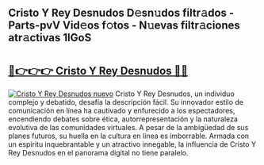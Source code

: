 ## Cristo Y Rey Desnudos D𝚎sn𝚞dos filtr𝚊dos - Parts-pvV Vid𝚎os f𝚘tos - N𝚞evas filtr𝚊ciones atr𝚊ctivas 1lGoS

# <h2><a href="http://mb4lf7b.tromn.icu/?c=Cristo+Y+Rey+Desnudos">🔗👉👉👉 Cristo Y Rey Desnudos 🔗🔗</a></h2>

[![Cristo Y Rey Desnudos nuevo](https://i.imgur.com/pEAQMta.gif)](http://mb4lf7b.tromn.icu/?c=Cristo+Y+Rey+Desnudos)
Cristo Y Rey Desnudos, un individuo complejo y debatido, desafía la descripción fácil. Su innovador estilo de comunicación en línea ha cautivado y enfurecido a los espectadores, encendiendo debates sobre ética, autorrepresentación y la naturaleza evolutiva de las comunidades virtuales. A pesar de la ambigüedad de sus planes futuros, su huella en la cultura en línea es imborrable. Armada con un espíritu inquebrantable y un atractivo innegable, la influencia de Cristo Y Rey Desnudos en el panorama digital no tiene paralelo.
